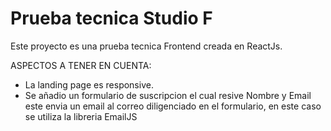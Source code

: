 # Prueba tecnica Studio F

Este proyecto es una prueba tecnica Frontend creada en ReactJs.

ASPECTOS A TENER EN CUENTA:
- La landing page es responsive.
- Se añadio un formulario de suscripcion el cual resive Nombre y Email este envia un email al correo diligenciado en el formulario, en este caso se utiliza la libreria EmailJS
